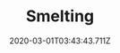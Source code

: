 ---
templateKey: blog-post
featuredpost: false
date: 2020-03-01T03:43:43.711Z
featuredimage: /img/quest_bg1.png
imgBg: quest_bg1
title: Smelting
description: Now that you've built a furnace you can smelt some metal. According to Clint's instructions if you place 5 copper ore and 1 piece of coal in the furnace it should produce a copper bar.
reward: dummy
tags:
  - Complete "Forging Ahead"
  - craft a Copper Bar
---